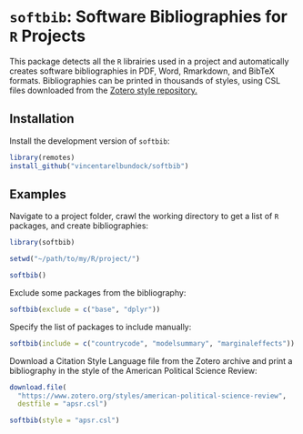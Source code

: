 
<!-- README.md is generated from README.Rmd. Please edit that file -->

# `softbib`: Software Bibliographies for `R` Projects

This package detects all the `R` librairies used in a project and
automatically creates software bibliographies in PDF, Word, Rmarkdown,
and BibTeX formats. Bibliographies can be printed in thousands of
styles, using CSL files downloaded from the [Zotero style
repository.](https://www.zotero.org/styles)

## Installation

Install the development version of `softbib`:

``` r
library(remotes)
install_github("vincentarelbundock/softbib")
```

## Examples

Navigate to a project folder, crawl the working directory to get a list
of `R` packages, and create bibliographies:

``` r
library(softbib)

setwd("~/path/to/my/R/project/")

softbib()
```

Exclude some packages from the bibliography:

``` r
softbib(exclude = c("base", "dplyr"))
```

Specify the list of packages to include manually:

``` r
softbib(include = c("countrycode", "modelsummary", "marginaleffects"))
```

Download a Citation Style Language file from the Zotero archive and
print a bibliography in the style of the American Political Science
Review:

``` r
download.file(
  "https://www.zotero.org/styles/american-political-science-review",
  destfile = "apsr.csl")

softbib(style = "apsr.csl")
```
